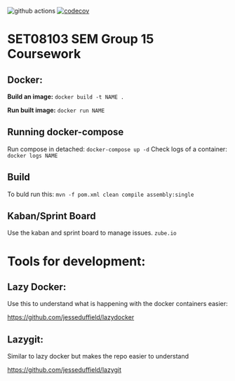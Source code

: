 ![github actions](https://github.com/jacques-andre/sem-group15/actions/workflows/update-image.yml/badge.svg)
[![codecov](https://codecov.io/gh/jacques-andre/sem-group15/branch/master/graph/badge.svg?token=S7XK0I86OQ)](https://codecov.io/gh/jacques-andre/sem-group15)

# SET08103 SEM Group 15 Coursework

## Docker:

**Build an image:**
``docker build -t NAME .``

**Run built image:**
``docker run NAME``

## Running docker-compose

Run compose in detached: `docker-compose up -d`
Check logs of a container: `docker logs NAME`

## Build
To buld run this: `mvn -f pom.xml clean compile assembly:single`

## Kaban/Sprint Board
Use the kaban and sprint board to manage issues.
`zube.io`

# Tools for development:

## Lazy Docker:
Use this to understand what is happening with the docker containers easier:

https://github.com/jesseduffield/lazydocker

## Lazygit:
Similar to lazy docker but makes the repo easier to understand

https://github.com/jesseduffield/lazygit